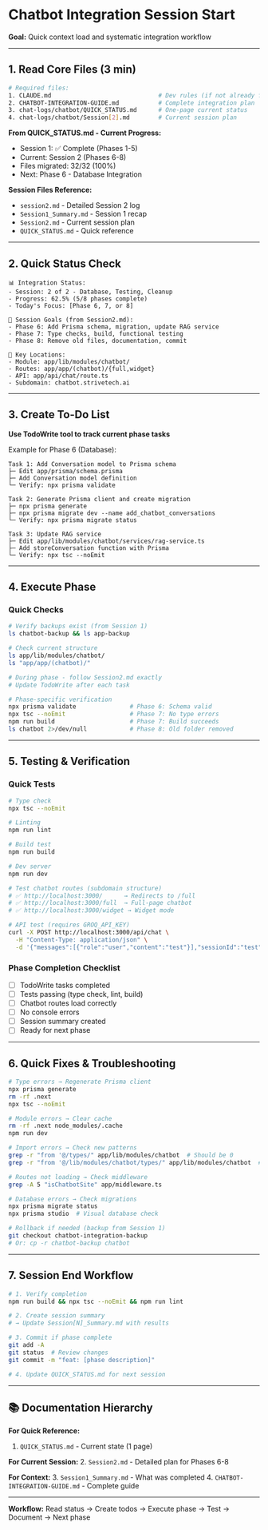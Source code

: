 # Chatbot Integration Session Start

**Goal:** Quick context load and systematic integration workflow

---

## 1. Read Core Files (3 min)

```bash
# Required files:
1. CLAUDE.md                              # Dev rules (if not already familiar)
2. CHATBOT-INTEGRATION-GUIDE.md           # Complete integration plan
3. chat-logs/chatbot/QUICK_STATUS.md      # One-page current status
4. chat-logs/chatbot/Session[2].md        # Current session plan
```

**From QUICK_STATUS.md - Current Progress:**
- Session 1: ✅ Complete (Phases 1-5)
- Current: Session 2 (Phases 6-8)
- Files migrated: 32/32 (100%)
- Next: Phase 6 - Database Integration

**Session Files Reference:**
- `session2.md` - Detailed Session 2 log
- `Session1_Summary.md` - Session 1 recap
- `Session2.md` - Current session plan
- `QUICK_STATUS.md` - Quick reference

---

## 2. Quick Status Check

```
📊 Integration Status:
- Session: 2 of 2 - Database, Testing, Cleanup
- Progress: 62.5% (5/8 phases complete)
- Today's Focus: [Phase 6, 7, or 8]

🎯 Session Goals (from Session2.md):
- Phase 6: Add Prisma schema, migration, update RAG service
- Phase 7: Type checks, build, functional testing
- Phase 8: Remove old files, documentation, commit

📁 Key Locations:
- Module: app/lib/modules/chatbot/
- Routes: app/app/(chatbot)/{full,widget}
- API: app/api/chat/route.ts
- Subdomain: chatbot.strivetech.ai
```

---

## 3. Create To-Do List

**Use TodoWrite tool to track current phase tasks**

Example for Phase 6 (Database):
```
Task 1: Add Conversation model to Prisma schema
├─ Edit app/prisma/schema.prisma
├─ Add Conversation model definition
└─ Verify: npx prisma validate

Task 2: Generate Prisma client and create migration
├─ npx prisma generate
├─ npx prisma migrate dev --name add_chatbot_conversations
└─ Verify: npx prisma migrate status

Task 3: Update RAG service
├─ Edit app/lib/modules/chatbot/services/rag-service.ts
├─ Add storeConversation function with Prisma
└─ Verify: npx tsc --noEmit
```

---

## 4. Execute Phase

### Quick Checks
```bash
# Verify backups exist (from Session 1)
ls chatbot-backup && ls app-backup

# Check current structure
ls app/lib/modules/chatbot/
ls "app/app/(chatbot)/"

# During phase - follow Session2.md exactly
# Update TodoWrite after each task

# Phase-specific verification
npx prisma validate               # Phase 6: Schema valid
npx tsc --noEmit                  # Phase 7: No type errors
npm run build                     # Phase 7: Build succeeds
ls chatbot 2>/dev/null            # Phase 8: Old folder removed
```

---

## 5. Testing & Verification

### Quick Tests
```bash
# Type check
npx tsc --noEmit

# Linting
npm run lint

# Build test
npm run build

# Dev server
npm run dev

# Test chatbot routes (subdomain structure)
# ✅ http://localhost:3000/      → Redirects to /full
# ✅ http://localhost:3000/full  → Full-page chatbot
# ✅ http://localhost:3000/widget → Widget mode

# API test (requires GROQ_API_KEY)
curl -X POST http://localhost:3000/api/chat \
  -H "Content-Type: application/json" \
  -d '{"messages":[{"role":"user","content":"test"}],"sessionId":"test","industry":"strive"}'
```

### Phase Completion Checklist
- [ ] TodoWrite tasks completed
- [ ] Tests passing (type check, lint, build)
- [ ] Chatbot routes load correctly
- [ ] No console errors
- [ ] Session summary created
- [ ] Ready for next phase

---

## 6. Quick Fixes & Troubleshooting

```bash
# Type errors → Regenerate Prisma client
npx prisma generate
rm -rf .next
npx tsc --noEmit

# Module errors → Clear cache
rm -rf .next node_modules/.cache
npm run dev

# Import errors → Check new patterns
grep -r "from '@/types/" app/lib/modules/chatbot  # Should be 0
grep -r "from '@/lib/modules/chatbot/types/" app/lib/modules/chatbot  # ✅

# Routes not loading → Check middleware
grep -A 5 "isChatbotSite" app/middleware.ts

# Database errors → Check migrations
npx prisma migrate status
npx prisma studio  # Visual database check

# Rollback if needed (backup from Session 1)
git checkout chatbot-integration-backup
# Or: cp -r chatbot-backup chatbot
```

---

## 7. Session End Workflow

```bash
# 1. Verify completion
npm run build && npx tsc --noEmit && npm run lint

# 2. Create session summary
# → Update Session[N]_Summary.md with results

# 3. Commit if phase complete
git add -A
git status  # Review changes
git commit -m "feat: [phase description]"

# 4. Update QUICK_STATUS.md for next session
```

---

## 📚 Documentation Hierarchy

**For Quick Reference:**
1. `QUICK_STATUS.md` - Current state (1 page)

**For Current Session:**
2. `Session2.md` - Detailed plan for Phases 6-8

**For Context:**
3. `Session1_Summary.md` - What was completed
4. `CHATBOT-INTEGRATION-GUIDE.md` - Complete guide

---

**Workflow:** Read status → Create todos → Execute phase → Test → Document → Next phase
